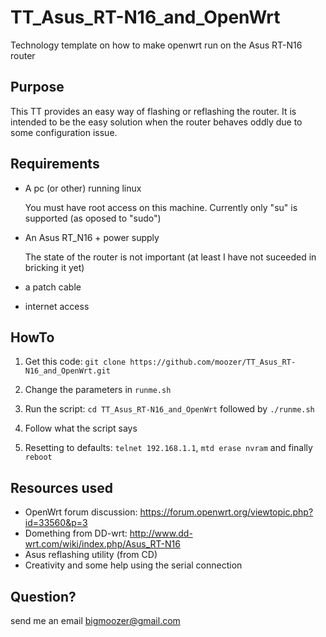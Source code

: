 TT_Asus_RT-N16_and_OpenWrt
==========================

Technology template on how to make openwrt run on the Asus RT-N16 router

Purpose
-------
This TT provides an easy way of flashing or reflashing the router.
It is intended to be the easy solution when the router behaves oddly due to some configuration issue.


Requirements
------------
* A pc (or other) running linux

    You must have root access on this machine. 
    Currently only "su" is supported (as oposed to "sudo")
    
* An Asus RT_N16 + power supply

    The state of the router is not important (at least I have not suceeded in bricking it yet)

* a patch cable
* internet access

HowTo
-----
1. Get this code: `git clone https://github.com/moozer/TT_Asus_RT-N16_and_OpenWrt.git`

2. Change the parameters in `runme.sh`

3. Run the script: `cd TT_Asus_RT-N16_and_OpenWrt` followed by `./runme.sh`

4. Follow what the script says

5. Resetting to defaults: `telnet 192.168.1.1`, `mtd erase nvram` and finally `reboot`


Resources used
--------------
* OpenWrt forum discussion: https://forum.openwrt.org/viewtopic.php?id=33560&p=3
* Domething from DD-wrt: http://www.dd-wrt.com/wiki/index.php/Asus_RT-N16
* Asus reflashing utility (from CD)
* Creativity and some help using the serial connection


Question?
---------
send me an email bigmoozer@gmail.com

